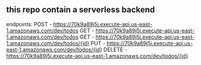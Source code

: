 ## this repo contain a serverless backend
endpoints:
  POST - https://70k9a89j5i.execute-api.us-east-1.amazonaws.com/dev/todos
  GET - https://70k9a89j5i.execute-api.us-east-1.amazonaws.com/dev/todos
  GET - https://70k9a89j5i.execute-api.us-east-1.amazonaws.com/dev/todos/{id}
  PUT - https://70k9a89j5i.execute-api.us-east-1.amazonaws.com/dev/todos/{id}
  DELETE - https://70k9a89j5i.execute-api.us-east-1.amazonaws.com/dev/todos/{id}